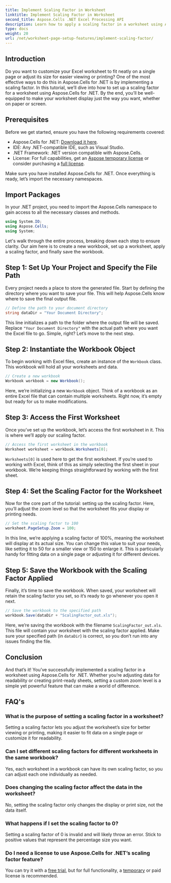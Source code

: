 ```yaml
---
title: Implement Scaling Factor in Worksheet
linktitle: Implement Scaling Factor in Worksheet
second_title: Aspose.Cells .NET Excel Processing API
description: Learn how to apply a scaling factor in a worksheet using Aspose.Cells for .NET with a step-by-step tutorial, examples, and FAQs. Perfect for seamless scaling.
type: docs
weight: 20
url: /net/worksheet-page-setup-features/implement-scaling-factor/
---
```

## Introduction

Do you want to customize your Excel worksheet to fit neatly on a single page or adjust its size for easier viewing or printing? One of the most effective ways to do this in Aspose.Cells for .NET is by implementing a scaling factor. In this tutorial, we’ll dive into how to set up a scaling factor for a worksheet using Aspose.Cells for .NET. By the end, you’ll be well-equipped to make your worksheet display just the way you want, whether on paper or screen.

## Prerequisites

Before we get started, ensure you have the following requirements covered:

- Aspose.Cells for .NET: [Download it here](https://releases.aspose.com/cells/net/).
- IDE: Any .NET-compatible IDE, such as Visual Studio.
- .NET Framework: .NET version compatible with Aspose.Cells.
- License: For full capabilities, get an [Aspose temporary license](https://purchase.aspose.com/temporary-license/) or consider purchasing a [full license](https://purchase.aspose.com/buy).

Make sure you have installed Aspose.Cells for .NET. Once everything is ready, let’s import the necessary namespaces.


## Import Packages

In your .NET project, you need to import the Aspose.Cells namespace to gain access to all the necessary classes and methods.

```csharp
using System.IO;
using Aspose.Cells;
using System;
```

Let's walk through the entire process, breaking down each step to ensure clarity. Our aim here is to create a new workbook, set up a worksheet, apply a scaling factor, and finally save the workbook. 

## Step 1: Set Up Your Project and Specify the File Path

Every project needs a place to store the generated file. Start by defining the directory where you want to save your file. This will help Aspose.Cells know where to save the final output file.

```csharp
// Define the path to your document directory
string dataDir = "Your Document Directory";
```


This line initializes a path to the folder where the output file will be saved. Replace `"Your Document Directory"` with the actual path where you want the Excel file to go. Simple, right? Let’s move to the next step.


## Step 2: Instantiate the Workbook Object

To begin working with Excel files, create an instance of the `Workbook` class. This workbook will hold all your worksheets and data.

```csharp
// Create a new workbook
Workbook workbook = new Workbook();
```


Here, we’re initializing a new `Workbook` object. Think of a workbook as an entire Excel file that can contain multiple worksheets. Right now, it’s empty but ready for us to make modifications.


## Step 3: Access the First Worksheet

Once you’ve set up the workbook, let’s access the first worksheet in it. This is where we’ll apply our scaling factor.

```csharp
// Access the first worksheet in the workbook
Worksheet worksheet = workbook.Worksheets[0];
```


`Worksheets[0]` is used here to get the first worksheet. If you’re used to working with Excel, think of this as simply selecting the first sheet in your workbook. We’re keeping things straightforward by working with the first sheet.


## Step 4: Set the Scaling Factor for the Worksheet

Now for the core part of the tutorial: setting up the scaling factor. Here, you’ll adjust the zoom level so that the worksheet fits your display or printing needs.

```csharp
// Set the scaling factor to 100
worksheet.PageSetup.Zoom = 100;
```


In this line, we’re applying a scaling factor of 100%, meaning the worksheet will display at its actual size. You can change this value to suit your needs, like setting it to 50 for a smaller view or 150 to enlarge it. This is particularly handy for fitting data on a single page or adjusting it for different devices.


## Step 5: Save the Workbook with the Scaling Factor Applied

Finally, it’s time to save the workbook. When saved, your worksheet will retain the scaling factor you set, so it’s ready to go whenever you open it next.

```csharp
// Save the workbook to the specified path
workbook.Save(dataDir + "ScalingFactor_out.xls");
```


Here, we’re saving the workbook with the filename `ScalingFactor_out.xls`. This file will contain your worksheet with the scaling factor applied. Make sure your specified path (in `dataDir`) is correct, so you don’t run into any issues finding the file.


## Conclusion

And that’s it! You’ve successfully implemented a scaling factor in a worksheet using Aspose.Cells for .NET. Whether you’re adjusting data for readability or creating print-ready sheets, setting a custom zoom level is a simple yet powerful feature that can make a world of difference.

## FAQ's

### What is the purpose of setting a scaling factor in a worksheet?  
Setting a scaling factor lets you adjust the worksheet’s size for better viewing or printing, making it easier to fit data on a single page or customize it for readability.

### Can I set different scaling factors for different worksheets in the same workbook?  
Yes, each worksheet in a workbook can have its own scaling factor, so you can adjust each one individually as needed.

### Does changing the scaling factor affect the data in the worksheet?  
No, setting the scaling factor only changes the display or print size, not the data itself.

### What happens if I set the scaling factor to 0?  
Setting a scaling factor of 0 is invalid and will likely throw an error. Stick to positive values that represent the percentage size you want.

### Do I need a license to use Aspose.Cells for .NET’s scaling factor feature?  
You can try it with a [free trial](https://releases.aspose.com/), but for full functionality, a [temporary](https://purchase.aspose.com/temporary-license/) or paid license is recommended.
